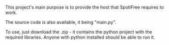 This project's main purpose is to provide the host that SpotiFree requires to work.

The source code is also available, it being "main.py".

To use, just download the .zip - it contains the python project with the required libraries. Anyone with python installed should be able to run it.
